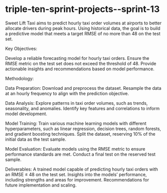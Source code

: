 # triple-ten-sprint-projects--sprint-13

Sweet Lift Taxi aims to predict hourly taxi order volumes at airports to better allocate drivers during peak hours. Using historical data, the goal is to build a predictive model that meets a target RMSE of no more than 48 on the test set.

Key Objectives:

Develop a reliable forecasting model for hourly taxi orders.
Ensure the RMSE metric on the test set does not exceed the threshold of 48.
Provide actionable insights and recommendations based on model performance.

Methodology:

Data Preparation:
Download and preprocess the dataset.
Resample the data at an hourly frequency to align with the prediction objective.

Data Analysis:
Explore patterns in taxi order volumes, such as trends, seasonality, and anomalies.
Identify key features and correlations to inform model development.

Model Training:
Train various machine learning models with different hyperparameters, such as linear regression, decision trees, random forests, and gradient boosting techniques.
Split the dataset, reserving 10% of the initial data as the test sample.

Model Evaluation:
Evaluate models using the RMSE metric to ensure performance standards are met.
Conduct a final test on the reserved test sample.

Deliverables:
A trained model capable of predicting hourly taxi orders with an RMSE ≤ 48 on the test set.
Insights into the models’ performance, including strengths and areas for improvement.
Recommendations for future implementation and scaling.
